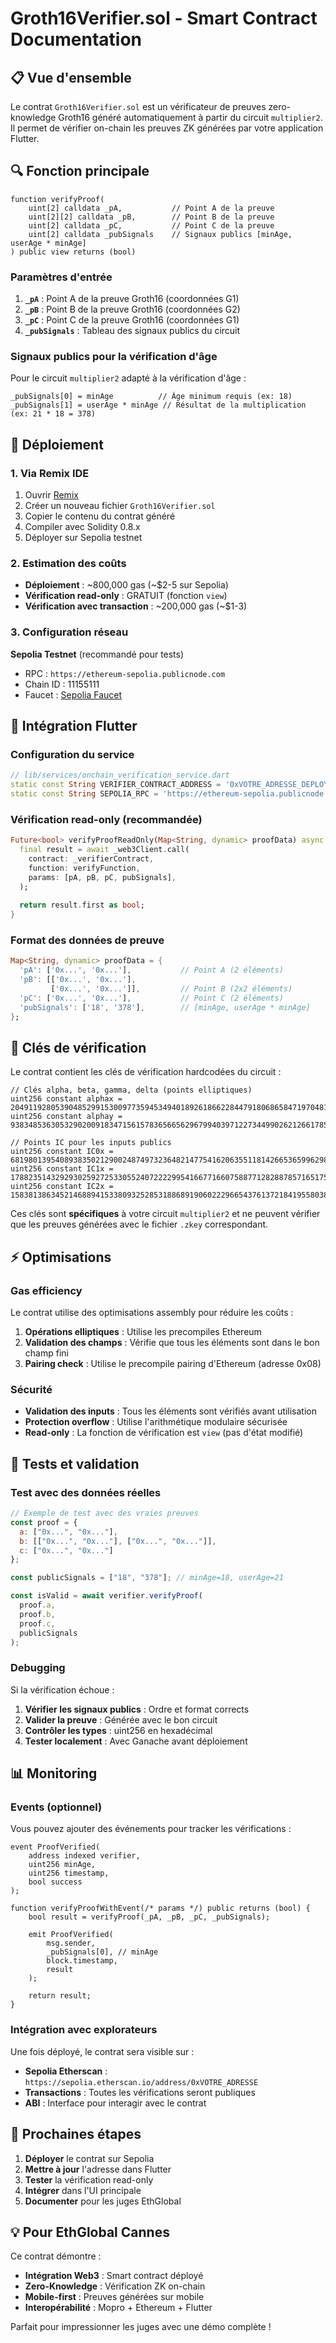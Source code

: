 # Groth16Verifier.sol - Smart Contract Documentation

## 📋 Vue d'ensemble

Le contrat `Groth16Verifier.sol` est un vérificateur de preuves zero-knowledge Groth16 généré automatiquement à partir du circuit `multiplier2`. Il permet de vérifier on-chain les preuves ZK générées par votre application Flutter.

## 🔍 Fonction principale

```solidity
function verifyProof(
    uint[2] calldata _pA,           // Point A de la preuve
    uint[2][2] calldata _pB,        // Point B de la preuve
    uint[2] calldata _pC,           // Point C de la preuve
    uint[2] calldata _pubSignals    // Signaux publics [minAge, userAge * minAge]
) public view returns (bool)
```

### Paramètres d'entrée

1. **`_pA`** : Point A de la preuve Groth16 (coordonnées G1)
2. **`_pB`** : Point B de la preuve Groth16 (coordonnées G2) 
3. **`_pC`** : Point C de la preuve Groth16 (coordonnées G1)
4. **`_pubSignals`** : Tableau des signaux publics du circuit

### Signaux publics pour la vérification d'âge

Pour le circuit `multiplier2` adapté à la vérification d'âge :

```solidity
_pubSignals[0] = minAge          // Âge minimum requis (ex: 18)
_pubSignals[1] = userAge * minAge // Résultat de la multiplication (ex: 21 * 18 = 378)
```

## 🔧 Déploiement

### 1. Via Remix IDE

1. Ouvrir [Remix](https://remix.ethereum.org)
2. Créer un nouveau fichier `Groth16Verifier.sol`
3. Copier le contenu du contrat généré
4. Compiler avec Solidity 0.8.x
5. Déployer sur Sepolia testnet

### 2. Estimation des coûts

- **Déploiement** : ~800,000 gas (~$2-5 sur Sepolia)
- **Vérification read-only** : GRATUIT (fonction `view`)
- **Vérification avec transaction** : ~200,000 gas (~$1-3)

### 3. Configuration réseau

**Sepolia Testnet** (recommandé pour tests)
- RPC : `https://ethereum-sepolia.publicnode.com`
- Chain ID : 11155111
- Faucet : [Sepolia Faucet](https://sepoliafaucet.com/)

## 📱 Intégration Flutter

### Configuration du service

```dart
// lib/services/onchain_verification_service.dart
static const String VERIFIER_CONTRACT_ADDRESS = '0xVOTRE_ADRESSE_DEPLOYEE';
static const String SEPOLIA_RPC = 'https://ethereum-sepolia.publicnode.com';
```

### Vérification read-only (recommandée)

```dart
Future<bool> verifyProofReadOnly(Map<String, dynamic> proofData) async {
  final result = await _web3Client.call(
    contract: _verifierContract,
    function: verifyFunction,
    params: [pA, pB, pC, pubSignals],
  );
  
  return result.first as bool;
}
```

### Format des données de preuve

```dart
Map<String, dynamic> proofData = {
  'pA': ['0x...', '0x...'],           // Point A (2 éléments)
  'pB': [['0x...', '0x...'], 
         ['0x...', '0x...']],         // Point B (2x2 éléments)
  'pC': ['0x...', '0x...'],           // Point C (2 éléments)
  'pubSignals': ['18', '378'],        // [minAge, userAge * minAge]
};
```

## 🔐 Clés de vérification

Le contrat contient les clés de vérification hardcodées du circuit :

```solidity
// Clés alpha, beta, gamma, delta (points elliptiques)
uint256 constant alphax = 20491192805390485299153009773594534940189261866228447918068658471970481763042;
uint256 constant alphay = 9383485363053290200918347156157836566562967994039712273449902621266178545958;

// Points IC pour les inputs publics
uint256 constant IC0x = 6819801395408938350212900248749732364821477541620635511814266536599629892365;
uint256 constant IC1x = 17882351432929302592725330552407222299541667716607588771282887857165175611387;
uint256 constant IC2x = 15838138634521468894153380932528531886891906022296654376137218419558038465083;
```

Ces clés sont **spécifiques** à votre circuit `multiplier2` et ne peuvent vérifier que les preuves générées avec le fichier `.zkey` correspondant.

## ⚡ Optimisations

### Gas efficiency

Le contrat utilise des optimisations assembly pour réduire les coûts :

1. **Opérations elliptiques** : Utilise les precompiles Ethereum
2. **Validation des champs** : Vérifie que tous les éléments sont dans le bon champ fini
3. **Pairing check** : Utilise le precompile pairing d'Ethereum (adresse 0x08)

### Sécurité

- **Validation des inputs** : Tous les éléments sont vérifiés avant utilisation
- **Protection overflow** : Utilise l'arithmétique modulaire sécurisée
- **Read-only** : La fonction de vérification est `view` (pas d'état modifié)

## 🧪 Tests et validation

### Test avec des données réelles

```javascript
// Exemple de test avec des vraies preuves
const proof = {
  a: ["0x...", "0x..."],
  b: [["0x...", "0x..."], ["0x...", "0x..."]],
  c: ["0x...", "0x..."]
};

const publicSignals = ["18", "378"]; // minAge=18, userAge=21

const isValid = await verifier.verifyProof(
  proof.a,
  proof.b, 
  proof.c,
  publicSignals
);
```

### Debugging

Si la vérification échoue :

1. **Vérifier les signaux publics** : Ordre et format corrects
2. **Valider la preuve** : Générée avec le bon circuit
3. **Contrôler les types** : uint256 en hexadécimal
4. **Tester localement** : Avec Ganache avant déploiement

## 📊 Monitoring

### Events (optionnel)

Vous pouvez ajouter des événements pour tracker les vérifications :

```solidity
event ProofVerified(
    address indexed verifier,
    uint256 minAge,
    uint256 timestamp,
    bool success
);

function verifyProofWithEvent(/* params */) public returns (bool) {
    bool result = verifyProof(_pA, _pB, _pC, _pubSignals);
    
    emit ProofVerified(
        msg.sender,
        _pubSignals[0], // minAge
        block.timestamp,
        result
    );
    
    return result;
}
```

### Intégration avec explorateurs

Une fois déployé, le contrat sera visible sur :
- **Sepolia Etherscan** : `https://sepolia.etherscan.io/address/0xVOTRE_ADRESSE`
- **Transactions** : Toutes les vérifications seront publiques
- **ABI** : Interface pour interagir avec le contrat

## 🚀 Prochaines étapes

1. **Déployer** le contrat sur Sepolia
2. **Mettre à jour** l'adresse dans Flutter
3. **Tester** la vérification read-only
4. **Intégrer** dans l'UI principale
5. **Documenter** pour les juges EthGlobal

## 💡 Pour EthGlobal Cannes

Ce contrat démontre :
- **Intégration Web3** : Smart contract déployé
- **Zero-Knowledge** : Vérification ZK on-chain
- **Mobile-first** : Preuves générées sur mobile
- **Interopérabilité** : Mopro + Ethereum + Flutter

Parfait pour impressionner les juges avec une démo complète !
